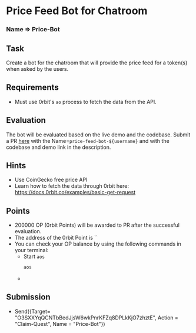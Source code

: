 # Price Feed Bot for Chatroom

### Name => Price-Bot

## Task

Create a bot for the chatroom that will provide the price feed for a token(s) when asked by the users.

## Requirements
- Must use 0rbit's `ao` process to fetch the data from the API.

## Evaluation
The bot will be evaluated based on the live demo and the codebase. Submit a PR [here](https://github.com/0rbit-co/quest) with the Name=`price-feed-bot-${username}` and with the codebase and demo link in the description.

## Hints

- Use CoinGecko free price API
- Learn how to fetch the data through 0rbit here: https://docs.0rbit.co/examples/basic-get-request

## Points
- 200000 OP (0rbit Points) will be awarded to PR after the successful evaluation.
- The address of the 0rbit Point is ``
- You can check your OP balance by using the following commands in your terminal:
    - Start `aos`
        ```bash
        aos
        ```
    - 

## Submission
- Send({Target= "O3SXXYqQCNTbBedJjsW6wkPnrKFZq8DPLkKjO7zhztE", Action = "Claim-Quest", Name = "Price-Bot"})
